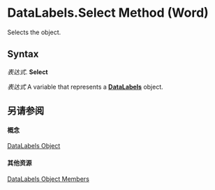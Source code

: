
# DataLabels.Select Method (Word)

Selects the object.


## Syntax

 _表达式_. **Select**

 _表达式_ A variable that represents a **[DataLabels](a7676f18-b1f2-1e11-9489-863cb85c1669.md)** object.


## 另请参阅


#### 概念


[DataLabels Object](a7676f18-b1f2-1e11-9489-863cb85c1669.md)
#### 其他资源


[DataLabels Object Members](http://msdn.microsoft.com/library/4b219908-2cdc-1c13-d243-b3a7c47c9987%28Office.15%29.aspx)